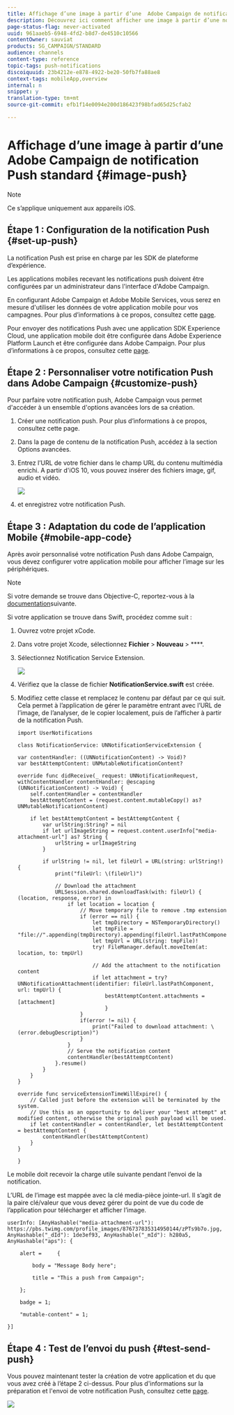```yaml
---
title: Affichage d’une image à partir d’une  Adobe Campaign de notification Push standard
description: Découvrez ici comment afficher une image à partir d’une notification  Adobe Campaign Push sur un périphérique iOS.
page-status-flag: never-activated
uuid: 961aaeb5-6948-4fd2-b8d7-de4510c10566
contentOwner: sauviat
products: SG_CAMPAIGN/STANDARD
audience: channels
content-type: reference
topic-tags: push-notifications
discoiquuid: 23b4212e-e878-4922-be20-50fb7fa88ae8
context-tags: mobileApp,overview
internal: n
snippet: y
translation-type: tm+mt
source-git-commit: efb1f14e0094e200d186423f98bfad65d25cfab2

---
```



# Affichage d’une image à partir d’une  Adobe Campaign de notification Push standard {#image-push}

>[!NOTE]
>
>Ce s’applique uniquement aux appareils iOS.

## Étape 1 : Configuration de la notification Push {#set-up-push}

La notification Push est prise en charge par les SDK de plateforme d’expérience.

Les applications mobiles recevant les notifications push doivent être configurées par un administrateur dans l&#39;interface d&#39;Adobe Campaign.

En configurant Adobe Campaign et Adobe Mobile Services, vous serez en mesure d&#39;utiliser les données de votre application mobile pour vos campagnes. Pour plus d’informations à ce propos, consultez cette [page](https://helpx.adobe.com/fr/campaign/kb/configuring-app-sdk.html).

Pour envoyer des notifications Push avec une application SDK Experience Cloud, une application mobile doit être configurée dans Adobe Experience Platform Launch et être configurée dans  Adobe Campaign. Pour plus d’informations à ce propos, consultez cette [page](https://helpx.adobe.com/fr/campaign/kb/configuring-app-sdk.html#ChannelspecificapplicationconfigurationinAdobeCampaign).

## Étape 2 : Personnaliser votre notification Push dans  Adobe Campaign {#customize-push}

Pour parfaire votre notification push, Adobe Campaign vous permet d&#39;accéder à un ensemble d&#39;options avancées lors de sa création.

1. Créer une notification push. Pour plus d’informations à ce propos, consultez cette page.

1. Dans la page de contenu de la notification Push, accédez à la section Options avancées.

1. Entrez l’URL de votre fichier dans le champ URL du contenu multimédia enrichi.
A partir d&#39;iOS 10, vous pouvez insérer des fichiers image, gif, audio et vidéo.

   ![](assets/push_notif_advanced_6.png)

1.  et enregistrez votre notification Push.

## Étape 3 : Adaptation du code de l’application Mobile {#mobile-app-code}

Après avoir personnalisé votre notification Push dans  Adobe Campaign, vous devez configurer votre application mobile pour afficher l’image sur les périphériques.

>[!NOTE]
>
>Si votre demande se trouve dans Objective-C, reportez-vous à la [documentation](https://docs.adobe.com/content/help/en/mobile-services/ios/messaging-ios/push-messaging/c-set-up-rich-push-notif-ios.html)suivante.

Si votre application se trouve dans Swift, procédez comme suit :

1. Ouvrez votre projet xCode.

1. Dans votre projet Xcode, sélectionnez **Fichier** > **Nouveau** > ****.

1. Sélectionnez Notification Service Extension.

   ![](assets/push_notif_advanced_12.png)

1. Vérifiez que la classe de fichier **NotificationService.swift** est créée.

1. Modifiez cette classe et remplacez le contenu par défaut par ce qui suit.
Cela permet à l’application de gérer le paramètre entrant avec l’URL de l’image, de l’analyser, de le copier localement, puis de l’afficher à partir de la notification Push.

   ```
   import UserNotifications
   
   class NotificationService: UNNotificationServiceExtension {
   
   var contentHandler: ((UNNotificationContent) -> Void)?
   var bestAttemptContent: UNMutableNotificationContent?
   
   override func didReceive(_ request: UNNotificationRequest, withContentHandler contentHandler: @escaping (UNNotificationContent) -> Void) {
       self.contentHandler = contentHandler
       bestAttemptContent = (request.content.mutableCopy() as? UNMutableNotificationContent)
   
       if let bestAttemptContent = bestAttemptContent {
           var urlString:String? = nil
           if let urlImageString = request.content.userInfo["media-attachment-url"] as? String {
               urlString = urlImageString
           }
   
           if urlString != nil, let fileUrl = URL(string: urlString!) {
               print("fileUrl: \(fileUrl)")
   
               // Download the attachment
               URLSession.shared.downloadTask(with: fileUrl) { (location, response, error) in
                   if let location = location {
                       // Move temporary file to remove .tmp extension
                       if (error == nil) {
                           let tmpDirectory = NSTemporaryDirectory()
                           let tmpFile = "file://".appending(tmpDirectory).appending(fileUrl.lastPathComponent)
                           let tmpUrl = URL(string: tmpFile)!
                           try! FileManager.default.moveItem(at: location, to: tmpUrl)
   
                           // Add the attachment to the notification content
                           if let attachment = try? UNNotificationAttachment(identifier: fileUrl.lastPathComponent, url: tmpUrl) {
                               bestAttemptContent.attachments = [attachment]
                               }
                       }
                       if(error != nil) {
                           print("Failed to download attachment: \(error.debugDescription)")
                       }
                   }
                   // Serve the notification content
                   contentHandler(bestAttemptContent)
               }.resume()
           }
       }
   }
   
   override func serviceExtensionTimeWillExpire() {
       // Called just before the extension will be terminated by the system.
       // Use this as an opportunity to deliver your "best attempt" at modified content, otherwise the original push payload will be used.
       if let contentHandler = contentHandler, let bestAttemptContent = bestAttemptContent {
           contentHandler(bestAttemptContent)
       }
   }
   
   }
   ```

Le mobile doit recevoir la charge utile suivante pendant l’envoi de la notification.

L’URL de l’image est mappée avec la clé media-pièce jointe-url. Il s’agit de la paire clé/valeur que vous devez gérer du point de vue du code de l’application pour télécharger et afficher l’image.

```
userInfo: [AnyHashable("media-attachment-url"): https://pbs.twimg.com/profile_images/876737835314950144/zPTs9b7o.jpg, AnyHashable("_dId"): 1de3ef93, AnyHashable("_mId"): h280a5, AnyHashable("aps"): {
 
    alert =     {
 
        body = "Message Body here";
 
        title = "This a push from Campaign";
 
    };
 
    badge = 1;
 
    "mutable-content" = 1;
 
}]
```

## Étape 4 : Test de l’envoi du push {#test-send-push}

Vous pouvez maintenant tester la création de votre application et du que vous avez créé à l’étape 2 ci-dessus. Pour plus d&#39;informations sur la préparation et l&#39;envoi de votre notification Push, consultez cette [page](../../channels/using/preparing-and-sending-a-push-notification.md).

![](assets/push_notif_advanced_34.png)

